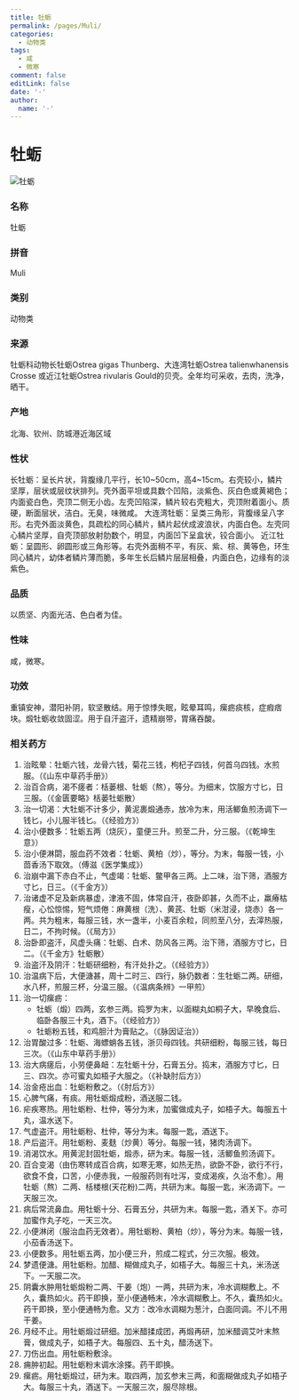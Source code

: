 ```yaml
---
title: 牡蛎
permalink: /pages/Muli/
categories: 
  - 动物类
tags: 
  - 咸
  - 微寒
comment: false
editLink: false
date: '·'
author: 
  name: '·'
---
```

# 牡蛎

![牡蛎](https://image.zhongyibaike.com/image/%E7%89%A1%E8%9B%8E/%E7%89%A1%E8%9B%8E.jpg)

<!-- more -->
### 名称
牡蛎

### 拼音
Muli

### 类别
动物类

### 来源
牡蛎科动物长牡蛎Ostrea gigas Thunberg、大连湾牡蛎Ostrea talienwhanensis Crosse 或近江牡蛎Ostrea rivularis Gould的贝壳。全年均可采收，去肉，洗净，晒干。

### 产地
北海、钦州、防城港近海区域

### 性状
长牡蛎：呈长片状，背腹缘几平行，长10~50cm，高4~15cm。右壳较小，鳞片坚厚，层状或层纹状排列。壳外面平坦或具数个凹陷，淡紫色、灰白色或黄褐色；内面瓷白色，壳顶二侧无小齿。左壳凹陷深，鳞片较右壳粗大，壳顶附着面小。质硬，断面层状，洁白。无臭，味微咸。
大连湾牡蛎：呈类三角形，背腹缘呈八字形。右壳外面淡黄色，具疏松的同心鳞片，鳞片起伏成波浪状，内面白色。左壳同心鳞片坚厚，自壳顶部放射肋数个，明显，内面凹下呈盒状，铰合面小。
近江牡蛎：呈圆形、卵圆形或三角形等。右壳外面稍不平，有灰、紫、棕、黄等色，环生同心鳞片，幼体者鳞片薄而脆，多年生长后鳞片层层相叠，内面白色，边缘有的淡紫色。

### 品质
以质坚、内面光洁、色白者为佳。

### 性味
咸，微寒。

### 功效
重镇安神，潜阳补阴，软坚散结。用于惊悸失眠，眩晕耳鸣，瘰疬痰核，症瘕痞块。煅牡蛎收敛固涩。用于自汗盗汗，遗精崩带，胃痛吞酸。

### 相关药方
1. 治眩晕：牡蛎六钱，龙骨六钱，菊花三钱，枸杞子四钱，何首乌四钱。水煎服。（《山东中草药手册》）
2. 治百合病，渴不瘥者：栝蒌根、牡蛎（熬），等分。为细末，饮服方寸匕，日三服。（《金匮要略》栝蒌牡蛎散）
3. 治一切渴：大牡蛎不计多少，黄泥裹煅通赤，放冷为末，用活鲫鱼煎汤调下一钱匕，小儿服半钱匕。（《经验方》）
4. 治小便数多：牡蛎五两（烧灰），童便三升。煎至二升，分三服。（《乾坤生意》）
5. 治小便淋閟，服血药不效者：牡蛎、黄柏（炒），等分。为末，每服一钱，小茴香汤下取效。（傅滋《医学集成》）
6. 治崩中漏下赤白不止，气虚竭：牡蛎、鳖甲各三两。上二味，治下筛，酒服方寸匕，日三。（《千金方》）
7. 治诸虚不足及新病暴虚，津液不固，体常自汗，夜卧即甚，久而不止，羸瘠枯瘦，心忪惊惕，短气烦倦：麻黄根（洗）、黄芪、牡蛎（米泔浸，烧赤）各一两。共为粗末，每服三钱，水一盏半，小麦百余粒，同煎至八分，去滓热服，日二，不拘时候。（《局方》）
8. 治卧即盗汗，风虚头痛：牡蛎、白术、防风各三两。治下筛，酒服方寸匕，日二。（《千金方》牡蛎散）
9. 治盗汗及阴汗：牡蛎研细粉，有汗处扑之。（《经验方》）
10. 治温病下后，大便溏甚，周十二时三、四行，脉仍数者：生牡蛎二两。研细，水八杯，煎服三杯，分温三服。（《温病条辨》一甲煎）
11. 治一切瘰疬：
    - 牡蛎（煅）四两，玄参三两。捣罗为末，以面糊丸如桐子大，早晚食后、临卧各服三十丸，酒下。（《经验方》）
    - 牡蛎粉五钱，和鸡胆汁为膏贴之。（《脉因证治》）
12. 治胃酸过多：牡蛎、海螵蛸各五钱，浙贝母四钱。共研细粉，每服三钱，每日三次。（《山东中草药手册》）
13. 治大病瘥后，小劳便鼻衄：左牡蛎十分，石膏五分。捣末，酒服方寸匕，日三、四次。亦可蜜丸如梧子大服之。（《补缺肘后方》）
14. 治金疮出血：牡蛎粉敷之。（《肘后方》）
15. 心脾气痛，有痰。用牡蛎煅成粉，酒送服二钱。
16. 疟疾寒热。用牡蛎粉、杜仲，等分为末，加蜜做成丸子，如梧子大。每服五十丸，温水送下。
17. 气虚盗汗。用牡蛎粉、杜仲，等分为末。每服一匙，酒送下。
18. 产后盗汗。用牡蛎粉、麦麸（炒黄）等分。每服一钱，猪肉汤调下。
19. 消渴饮水。用黄泥封固牡蛎，煅赤，研为末。每服一钱，活鲫鱼煎汤调下。
20. 百合变渴（由伤寒转成百合病，如寒无寒，如热无热，欲卧不卧，欲行不行，欲食不食，口苦，小便赤我，一般服药则有吐泻，变成渴疾，久治不愈）。用牡蛎（熬）二两、栝楼根(天花粉)二两，共研为末。每服一匙，米汤调下。一天服三次。
21. 病后常流鼻血。用牡蛎十分、石膏五分，共研为末。每服一匙，酒关下。亦可加蜜作丸子吃，一天三次。
22. 小便淋闭（服治血药无效者）。用牡蛎粉、黄柏（炒），等分为末。每服一钱，小茄香汤送下。
23. 小便数多。用牡蛎五两，加小便三升，煎成二程式，分三次服。极效。
24. 梦遗便溏。用牡蛎粉。加醋、糊做成丸子，如梧子大。每服三十丸，米汤送下。一天服二次。
25. 阴囊水肿用牡蛎煅粉二两、干姜（炮）一两，共研为末，冷水调糊敷上。不久，囊热如火。药干即换，至小便通畅末，冷水调糊敷上。不久，囊热如火。药干即换，至小便通畅为愈。又方：改冷水调糊为葱汁，白面同调。不儿不用干姜。
26. 月经不止。用牡蛎煅过研细。加米醋揉成团，再煅再研，加米醋调艾叶末熬膏，做成丸子，如梧子大。每服四、五十丸，醋汤送下。
27. 刀伤出血。用牡蛎粉敷涂。
28. 痈肿初起。用牡蛎粉末调水涂搽。药干即换。
29. 瘰疬。用牡蛎煅过，研为末。取四两，加玄参末三两，和面糊做成丸子如梧子大。每服三十丸，酒送下。一天服三次，服尽除根。